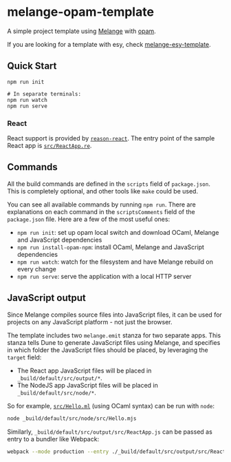 # melange-opam-template

A simple project template using [Melange](https://github.com/melange-re/melange)
with [opam](https://opam.ocaml.org/).

If you are looking for a template with esy, check [melange-esy-template](https://github.com/melange-re/melange-esy-template).

## Quick Start

```shell
npm run init

# In separate terminals:
npm run watch
npm run serve
```

### React

React support is provided by
[`reason-react`](https://github.com/reasonml/reason-react/). The entry
point of the sample React app is [`src/ReactApp.re`](src/ReactApp.re).

## Commands

All the build commands are defined in the `scripts` field of `package.json`. This
is completely optional, and other tools like `make` could be used.

You can see all available commands by running `npm run`. There are explanations
on each command in the `scriptsComments` field of the `package.json` file.
Here are a few of the most useful ones:

- `npm run init`: set up opam local switch and download OCaml, Melange and
JavaScript dependencies
- `npm run install-opam-npm`: install OCaml, Melange and JavaScript dependencies
- `npm run watch`: watch for the filesystem and have Melange rebuild on every
change
- `npm run serve`: serve the application with a local HTTP server

## JavaScript output

Since Melange compiles source files into JavaScript files, it can be used
for projects on any JavaScript platform - not just the browser.

The template includes two `melange.emit` stanza for two separate apps. This
stanza tells Dune to generate JavaScript files using Melange, and specifies in
which folder the JavaScript files should be placed, by leveraging the `target`
field:
- The React app JavaScript files will be placed in `_build/default/src/output/*`.
- The NodeJS app JavaScript files will be placed in `_build/default/src/node/*`.

So for example, [`src/Hello.ml`](src/Hello.ml) (using OCaml syntax) can be run with
`node`:

```bash
node _build/default/src/node/src/Hello.mjs
```

Similarly, `_build/default/src/output/src/ReactApp.js` can be passed as entry to a bundler
like Webpack:

```bash
webpack --mode production --entry ./_build/default/src/output/src/ReactApp.js
```
